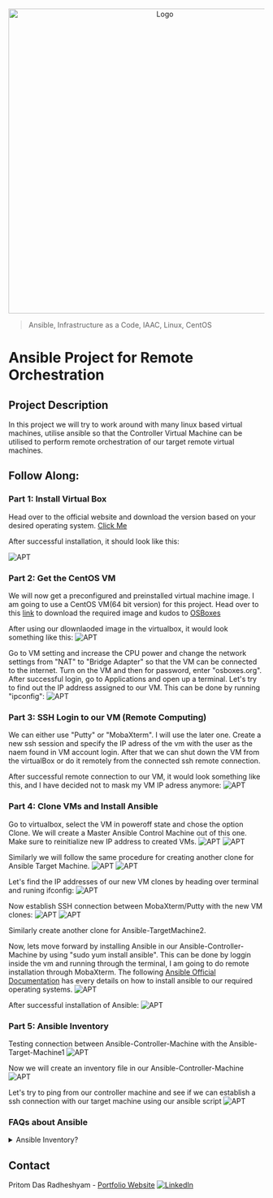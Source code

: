 <!-- PROJECT LOGO -->
<br />

<p align="center">
  <img src="./images/1.jpg" alt="Logo" width="600" height="600">
</p>


> Ansible, Infrastructure as a Code, IAAC, Linux, CentOS
<!-- ABOUT THE PROJECT -->

# Ansible Project for Remote Orchestration 

## Project Description
In this project we will try to work around with many linux based virtual machines, utilise ansible so that the Controller Virtual Machine can be utilised to perform remote orchestration of our target remote virtual machines.

## Follow Along:

### Part 1: Install Virtual Box

Head over to the official website and download the version based on your desired operating system. [Click Me](https://www.virtualbox.org/wiki/Downloads)

After successful installation, it should look like this:

![APT](./images/2.PNG)

### Part 2: Get the CentOS VM

We will now get a preconfigured and preinstalled virtual machine image. I am going to use a CentOS VM(64 bit version) for this project. Head over to this [link](https://www.osboxes.org/centos/) to download the required image and kudos to [OSBoxes](https://www.osboxes.org/)

After using our dlownlaoded image in the virtualbox, it would look something like this:
![APT](./images/3.PNG)

Go to VM setting and increase the CPU power and change the network settings from "NAT" to "Bridge Adapter" so that the VM can be connected to the internet. Turn on the VM and then for password, enter "osboxes.org". After successful login, go to Applications and open up a terminal. Let's try to find out the IP address assigned to our VM. This can be done by running "ipconfig":
![APT](./images/4.PNG)


### Part 3: SSH Login to our VM (Remote Computing)

We can either use "Putty" or "MobaXterm". I will use the later one. Create a new ssh session and specify the IP adress of the vm with the user as the naem found in VM account login. After that we can shut down the VM from the virtualBox or do it remotely from the connected ssh remote connection.

After successful remote connection to our VM, it would look something like this, and I have decided not to mask my VM IP adress anymore:
![APT](./images/5.PNG)

### Part 4: Clone VMs and Install Ansible 
Go to virtualbox, select the VM in poweroff state and chose the option Clone. We will create a Master Ansible Control Machine out of this one. Make sure to reinitialize new IP address to created VMs.
![APT](./images/6.PNG)
![APT](./images/7.PNG)

Similarly we will follow the same procedure for creating another clone for Ansible Target Machine.
![APT](./images/8.PNG)
![APT](./images/9.PNG)

Let's find the IP addresses of our new VM clones by heading over terminal and runing ifconfig:
![APT](./images/10.PNG)

Now establish SSH connection between MobaXterm/Putty with the new VM clones:
![APT](./images/11.PNG)
![APT](./images/12.PNG)

Similarly create another clone for Ansible-TargetMachine2.

Now, lets move forward by installing Ansible in our Ansible-Controller-Machine by using "sudo yum install ansible". This can be done by loggin inside the vm and running through the terminal, I am going to do remote installation through MobaXterm. The following [Ansible Official Documentation](https://docs.ansible.com/ansible/latest/installation_guide/intro_installation.html#installing-ansible-on-specific-operating-systems) has every details on how to install ansible to our required operating systems.
![APT](./images/13.PNG)

After successful installation of Ansible:
![APT](./images/14.PNG)

### Part 5: Ansible Inventory

Testing connection between Ansible-Controller-Machine with the Ansible-Target-Machine1
![APT](./images/16.PNG)

Now we will create an inventory file in our Ansible-Controller-Machine
![APT](./images/17.PNG)

Let's try to ping from our controller machine and see if we can establish a ssh connection with our target machine using our ansible script
![APT](./images/18.PNG)



<!-- Ansible Theory -->
### FAQs about Ansible

<details>
<summary>Ansible Inventory?</summary><br><b>

* This is the way ansible can perform orchesration of all the different target servers and is done in agentless manner.
* It makes uses of SSH(for Linux) and powershell(for windows).
* All the information about the target system is stored in the inventory file.
* If we don't create any then by default an inventory file is created by ansible and can be found under /etc/ansible/hosts
* Aliases in Ansible Inventory ![APT](./images/15.PNG)

</b></details>



<!-- CONTACT -->

## Contact

Pritom Das Radheshyam - [Portfolio Website](https://pritom.uwu.ai/)
[![LinkedIn][linkedin-shield]][linkedin-url]  





<!-- MARKDOWN LINKS & IMAGES -->
<!-- https://www.markdownguide.org/basic-syntax/#reference-style-links -->

[linkedin-shield]: https://img.shields.io/badge/-LinkedIn-black.svg?style=flat-square&logo=linkedin&colorB=555
[linkedin-url]: https://www.linkedin.com/in/you-found-pritom
[product-screenshot]: images/screenshot.jpg

